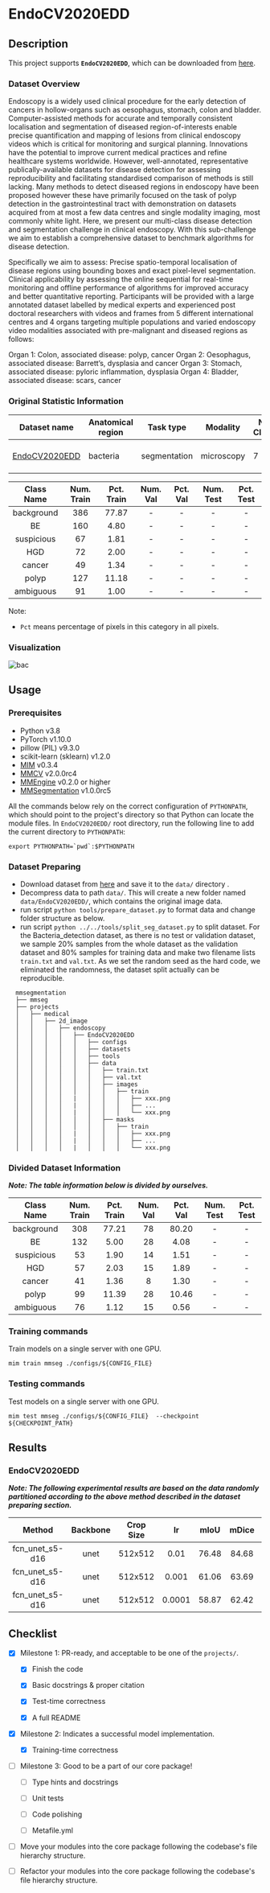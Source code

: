 # EndoCV2020EDD

## Description

This project supports **`EndoCV2020EDD`**, which can be downloaded from [here](https://edd2020.grand-challenge.org/Data/).

### Dataset Overview

Endoscopy is a widely used clinical procedure for the early detection of cancers in hollow-organs such as oesophagus, stomach, colon and bladder. Computer-assisted methods for accurate and temporally consistent localisation and segmentation of diseased region-of-interests enable precise quantification and mapping of lesions from clinical endoscopy videos which is critical for monitoring and surgical planning. Innovations have the potential to improve current medical practices and refine healthcare systems worldwide. However, well-annotated, representative publically-available datasets for disease detection for assessing reproducibility and facilitating standardised comparison of methods is still lacking. Many methods to detect diseased regions in endoscopy have been proposed however these have primarily focused on the task of polyp detection in the gastrointestinal tract with demonstration on datasets acquired from at most a few data centres and single modality imaging, most commonly white light. Here, we present our multi-class disease detection and segmentation challenge in clinical endoscopy. With this sub-challenge we aim to establish a comprehensive dataset to benchmark algorithms for disease detection.

Specifically we aim to assess: Precise spatio-temporal localisation of disease regions using bounding boxes and exact pixel-level segmentation. Clinical applicability by assessing the online sequential for real-time monitoring and offline performance of algorithms for improved accuracy and better quantitative reporting. Participants will be provided with a large annotated dataset labelled by medical experts and experienced post doctoral researchers with videos and frames from 5 different international centres and 4 organs targeting multiple populations and varied endoscopy video modalities associated with pre-malignant and diseased regions as follows:

Organ 1: Colon, associated disease: polyp, cancer
Organ 2: Oesophagus, associated disease: Barrett’s, dysplasia and cancer
Organ 3: Stomach, associated disease: pyloric inflammation, dysplasia
Organ 4: Bladder, associated disease: scars, cancer

### Original Statistic Information

| Dataset name                                               | Anatomical region | Task type    | Modality   | Num. Classes | Train/Val/Test Images | Train/Val/Test Labeled | Release Date | License                                                         |
| ---------------------------------------------------------- | ----------------- | ------------ | ---------- | ------------ | --------------------- | ---------------------- | ------------ | --------------------------------------------------------------- |
| [EndoCV2020EDD](https://edd2020.grand-challenge.org/Data/) | bacteria          | segmentation | microscopy | 7            | 386/-/-               | yes/-/-                | 2020         | [CC-BY-NC 4.0](https://creativecommons.org/licenses/by-sa/4.0/) |

| Class Name | Num. Train | Pct. Train | Num. Val | Pct. Val | Num. Test | Pct. Test |
| :--------: | :--------: | :--------: | :------: | :------: | :-------: | :-------: |
| background |    386     |   77.87    |    -     |    -     |     -     |     -     |
|     BE     |    160     |    4.80    |    -     |    -     |     -     |     -     |
| suspicious |     67     |    1.81    |    -     |    -     |     -     |     -     |
|    HGD     |     72     |    2.00    |    -     |    -     |     -     |     -     |
|   cancer   |     49     |    1.34    |    -     |    -     |     -     |     -     |
|   polyp    |    127     |   11.18    |    -     |    -     |     -     |     -     |
| ambiguous  |     91     |    1.00    |    -     |    -     |     -     |     -     |

Note:

- `Pct` means percentage of pixels in this category in all pixels.

### Visualization

![bac](https://raw.githubusercontent.com/uni-medical/medical-datasets-visualization/main/2d/semantic_seg/endoscopy/EndoCV2020EDD/EndoCV2020EDD_dataset.png)

## Usage

### Prerequisites

- Python v3.8
- PyTorch v1.10.0
- pillow (PIL) v9.3.0
- scikit-learn (sklearn) v1.2.0
- [MIM](https://github.com/open-mmlab/mim) v0.3.4
- [MMCV](https://github.com/open-mmlab/mmcv) v2.0.0rc4
- [MMEngine](https://github.com/open-mmlab/mmengine) v0.2.0 or higher
- [MMSegmentation](https://github.com/open-mmlab/mmsegmentation) v1.0.0rc5

All the commands below rely on the correct configuration of `PYTHONPATH`, which should point to the project's directory so that Python can locate the module files. In `EndoCV2020EDD/` root directory, run the following line to add the current directory to `PYTHONPATH`:

```shell
export PYTHONPATH=`pwd`:$PYTHONPATH
```

### Dataset Preparing

- Download dataset from [here](https://edd2020.grand-challenge.org/Data/) and save it to the `data/` directory .
- Decompress data to path `data/`. This will create a new folder named `data/EndoCV2020EDD/`, which contains the original image data.
- run script `python tools/prepare_dataset.py` to format data and change folder structure as below.
- run script `python ../../tools/split_seg_dataset.py` to split dataset. For the Bacteria_detection dataset, as there is no test or validation dataset, we sample 20% samples from the whole dataset as the validation dataset and 80% samples for training data and make two filename lists `train.txt` and `val.txt`. As we set the random seed as the hard code, we eliminated the randomness, the dataset split actually can be reproducible.

```none
  mmsegmentation
  ├── mmseg
  ├── projects
  │   ├── medical
  │   │   ├── 2d_image
  │   │   │   ├── endoscopy
  │   │   │   │   ├── EndoCV2020EDD
  │   │   │   │   │   ├── configs
  │   │   │   │   │   ├── datasets
  │   │   │   │   │   ├── tools
  │   │   │   │   │   ├── data
  │   │   │   │   │   │   ├── train.txt
  │   │   │   │   │   │   ├── val.txt
  │   │   │   │   │   │   ├── images
  │   │   │   │   │   │   │   ├── train
  │   │   │   │   |   │   │   │   ├── xxx.png
  │   │   │   │   |   │   │   │   ├── ...
  │   │   │   │   |   │   │   │   └── xxx.png
  │   │   │   │   │   │   ├── masks
  │   │   │   │   │   │   │   ├── train
  │   │   │   │   |   │   │   │   ├── xxx.png
  │   │   │   │   |   │   │   │   ├── ...
  │   │   │   │   |   │   │   │   └── xxx.png
```

### Divided Dataset Information

***Note: The table information below is divided by ourselves.***

| Class Name | Num. Train | Pct. Train | Num. Val | Pct. Val | Num. Test | Pct. Test |
| :--------: | :--------: | :--------: | :------: | :------: | :-------: | :-------: |
| background |    308     |   77.21    |    78    |  80.20   |     -     |     -     |
|     BE     |    132     |    5.00    |    28    |   4.08   |     -     |     -     |
| suspicious |     53     |    1.90    |    14    |   1.51   |     -     |     -     |
|    HGD     |     57     |    2.03    |    15    |   1.89   |     -     |     -     |
|   cancer   |     41     |    1.36    |    8     |   1.30   |     -     |     -     |
|   polyp    |     99     |   11.39    |    28    |  10.46   |     -     |     -     |
| ambiguous  |     76     |    1.12    |    15    |   0.56   |     -     |     -     |

### Training commands

Train models on a single server with one GPU.

```shell
mim train mmseg ./configs/${CONFIG_FILE}
```

### Testing commands

Test models on a single server with one GPU.

```shell
mim test mmseg ./configs/${CONFIG_FILE}  --checkpoint ${CHECKPOINT_PATH}
```

<!-- List the results as usually done in other model's README. [Example](https://github.com/open-mmlab/mmsegmentation/tree/dev-1.x/configs/fcn#results-and-models)

You should claim whether this is based on the pre-trained weights, which are converted from the official release; or it's a reproduced result obtained from retraining the model in this project. -->

## Results

### EndoCV2020EDD

***Note: The following experimental results are based on the data randomly partitioned according to the above method described in the dataset preparing section.***

|     Method      | Backbone | Crop Size |   lr   | mIoU  | mDice |                                       config                                       |         download         |
| :-------------: | :------: | :-------: | :----: | :---: | :---: | :--------------------------------------------------------------------------------: | :----------------------: |
| fcn_unet_s5-d16 |   unet   |  512x512  |  0.01  | 76.48 | 84.68 |  [config](./configs/fcn-unet-s5-d16_unet_1xb16-0.01-20k_EndoCV2020EDD-512x512.py)  | [model](<>) \| [log](<>) |
| fcn_unet_s5-d16 |   unet   |  512x512  | 0.001  | 61.06 | 63.69 | [config](./configs/fcn-unet-s5-d16_unet_1xb16-0.001-20k_EndoCV2020EDD-512x512.py)  | [model](<>) \| [log](<>) |
| fcn_unet_s5-d16 |   unet   |  512x512  | 0.0001 | 58.87 | 62.42 | [config](./configs/fcn-unet-s5-d16_unet_1xb16-0.0001-20k_EndoCV2020EDD-512x512.py) | [model](<>) \| [log](<>) |

## Checklist

- [x] Milestone 1: PR-ready, and acceptable to be one of the `projects/`.

  - [x] Finish the code

  - [x] Basic docstrings & proper citation

  - [x] Test-time correctness

  - [x] A full README

- [x] Milestone 2: Indicates a successful model implementation.

  - [x] Training-time correctness

- [ ] Milestone 3: Good to be a part of our core package!

  - [ ] Type hints and docstrings

  - [ ] Unit tests

  - [ ] Code polishing

  - [ ] Metafile.yml

- [ ] Move your modules into the core package following the codebase's file hierarchy structure.

- [ ] Refactor your modules into the core package following the codebase's file hierarchy structure.
